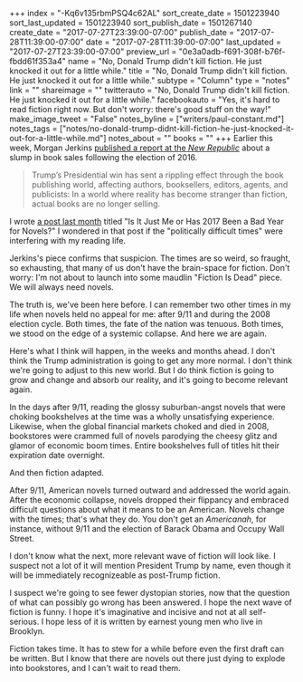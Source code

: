 +++
index = "-Kq6v135rbmPSQ4c62AL"
sort_create_date = 1501223940
sort_last_updated = 1501223940
sort_publish_date = 1501267140
create_date = "2017-07-27T23:39:00-07:00"
publish_date = "2017-07-28T11:39:00-07:00"
date = "2017-07-28T11:39:00-07:00"
last_updated = "2017-07-27T23:39:00-07:00"
preview_url = "0e3a0adb-f691-308f-b76f-fbdd61f353a4"
name = "No, Donald Trump didn't kill fiction. He just knocked it out for a little while."
title = "No, Donald Trump didn't kill fiction. He just knocked it out for a little while."
subtype = "Column"
type = "notes"
link = ""
shareimage = ""
twitterauto = "No, Donald Trump didn't kill fiction. He just knocked it out for a little while."
facebookauto = "Yes, it's hard to read fiction right now. But don't worry: there's good stuff on the way!"
make_image_tweet = "False"
notes_byline = ["writers/paul-constant.md"]
notes_tags = ["notes/no-donald-trump-didnt-kill-fiction-he-just-knocked-it-out-for-a-little-while.md"]
notes_about = ""
books = ""
+++
Earlier this week, Morgan Jerkins [published a report at the *New Republic*](https://newrepublic.com/article/144029/trump-ruining-book-sales) about a slump in book sales following the election of 2016.

<blockquote>Trump’s Presidential win has sent a rippling effect through the book publishing world, affecting authors, booksellers, editors, agents, and publicists: In a world where reality has become stranger than fiction, actual books are no longer selling.</blockquote>

I wrote [a post last month](http://www.seattlereviewofbooks.com/notes/2017/06/16/is-it-just-me-or-has-2017-been-a-bad-year-for-novels/) titled "Is It Just Me or Has 2017 Been a Bad Year for Novels?" I wondered in that post if the "politically difficult times" were interfering with my reading life.

Jerkins's piece confirms that suspicion. The times are so weird, so fraught, so exhausting, that many of us don't have the brain-space for fiction. Don't worry: I'm not about to launch into some maudlin "Fiction Is Dead" piece. We will always need novels.

The truth is, we've been here before. I can remember two other times in my life when novels held no appeal for me: after 9/11  and during the 2008 election cycle. Both times, the fate of the nation was tenuous. Both times, we stood on the edge of a systemic collapse. And here we are again.

Here's what I think will happen, in the weeks and months ahead. I don't think the Trump administration is going to get any more normal. I don't think we're going to adjust to this new world. But I do think fiction is going to grow and change and absorb our reality, and it's going to become relevant again.

In the days after 9/11, reading the glossy suburban-angst novels that were choking bookshelves at the time was a wholly unsatisfying experience. Likewise, when the global financial markets choked and died in 2008, bookstores were crammed full of novels parodying the cheesy glitz and glamor of economic boom times. Entire bookshelves full of titles hit their expiration date overnight. 

And then fiction adapted.

After 9/11, American novels turned outward and addressed the world again. After the economic collapse, novels dropped their flippancy and embraced difficult questions about what it means to be an American. Novels change with the times; that's what they do. You don't get an *Americanah*, for instance, without 9/11 and the election of Barack Obama and Occupy Wall Street. 

I don't know what the next, more relevant wave of fiction will look like. I suspect not a lot of it will mention President Trump by name, even though it will be immediately recognizeable as post-Trump fiction. 

I suspect we're going to see fewer dystopian stories, now that the question of what can possibly go wrong has been answered. I hope the next wave of fiction is funny. I hope it's imaginative and incisive and not at all self-serious. I hope less of it is written by earnest young men who live in Brooklyn.

Fiction takes time. It has to stew for a while before even the first draft can be written. But I know that there are novels out there just dying to explode into bookstores, and I can't wait to read them.